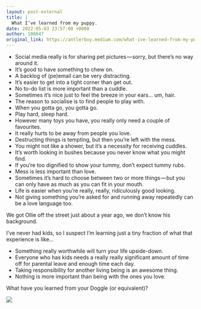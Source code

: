 ```yaml
---
layout: post-external
title: |
  What I’ve learned from my puppy.
date: 2022-05-03 23:57:00 +0000
author: 100047
original_link: https://antlerboy.medium.com/what-ive-learned-from-my-puppy-d8e4e5096fcc?source=rss-97852f5a56ae------2
---
```


- Social media really is for sharing pet pictures — sorry, but there’s no way around it.
- It’s good to have something to chew on.
- A backlog of (pe)email can be very distracting.
- It’s easier to get into a tight corner than get out.
- No to-do list is more important than a cuddle.
- Sometimes it’s nice just to feel the breeze in your ears… um, hair.
- The reason to socialise is to find people to play with.
- When you gotta go, you gotta go.
- Play hard, sleep hard.
- However many toys you have, you really only need a couple of favourites.
- It really hurts to be away from people you love.
- Destructing things is tempting, but then you’re left with the mess.
- You might not like a shower, but it’s a necessity for receiving cuddles.
- It’s worth looking in bushes because you never know what you might find.
- If you’re too dignified to show your tummy, don’t expect tummy rubs.
- Mess is less important than love.
- Sometimes it’s hard to choose between two or more things — but you can only have as much as you can fit in your mouth.
- Life is easier when you’re really, really, ridiculously good looking.
- Not giving something you’re asked for and running away repeatedly can be a love language too.

We got Ollie off the street just about a year ago, we don’t know his background.

I’ve never had kids, so I suspect I’m learning just a tiny fraction of what that experience is like…

- Something really worthwhile will turn your life upside-down.
- Everyone who has kids needs a really really significant amount of time off for parental leave and enough time each day.
- Taking responsibility for another living being is an awesome thing.
- Nothing is more important than being with the ones you love.

What have you learned from your Doggle (or equivalent)?

 ![](https://medium.com/_/stat?event=post.clientViewed&referrerSource=full_rss&postId=d8e4e5096fcc)
